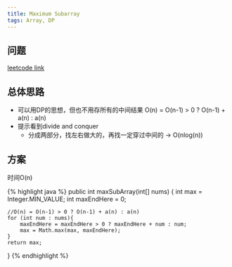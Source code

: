 ```yaml
---
title: Maximum Subarray
tags: Array, DP
---
```


## 问题
[leetcode link](https://leetcode.com/problems/maximum-subarray/description/)

## 总体思路
- 可以用DP的思想，但也不用存所有的中间结果 O(n) = O(n-1) > 0 ? O(n-1) + a(n) : a(n)
- 提示看到divide and conquer
  - 分成两部分，找左右做大的，再找一定穿过中间的 -> O(nlog(n))


## 方案
时间O(n)

{% highlight java %}
public int maxSubArray(int[] nums) {
    int max = Integer.MIN_VALUE;
    int maxEndHere = 0;

    //O(n) = O(n-1) > 0 ? O(n-1) + a(n) : a(n)
    for (int num : nums){
        maxEndHere = maxEndHere > 0 ? maxEndHere + num : num;
        max = Math.max(max, maxEndHere);
    }
    return max;
}
{% endhighlight %}
